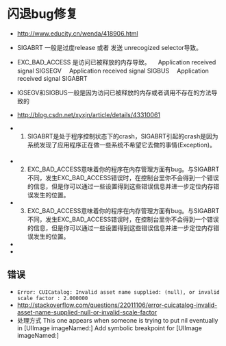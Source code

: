 # 闪退bug修复

- <http://www.educity.cn/wenda/418906.html>

- SIGABRT 一般是过度release 或者 发送 unrecogized selector导致。
- EXC_BAD_ACCESS 是访问已被释放的内存导致。
　Application received signal SIGSEGV
　Application received signal SIGBUS
　Application received signal SIGABRT
- IGSEGV和SIGBUS一般是因为访问已被释放的内存或者调用不存在的方法导致的
- <http://blog.csdn.net/xyxjn/article/details/43310061>



- 1. SIGABRT是处于程序控制状态下的crash，SIGABRT引起的crash是因为系统发现了应用程序正在做一些系统不希望它去做的事情(Exception)。
　

- 2. EXC_BAD_ACCESS意味着你的程序在内存管理方面有bug。与SIGABRT不同，发生EXC_BAD_ACCESS错误时，在控制台里你不会得到一个错误的信息，但是你可以通过一些设置得到这些错误信息并进一步定位内存错误发生的位置。
- 3. EXC_BAD_ACCESS意味着你的程序在内存管理方面有bug。与SIGABRT不同，发生EXC_BAD_ACCESS错误时，在控制台里你不会得到一个错误的信息，但是你可以通过一些设置得到这些错误信息并进一步定位内存错误发生的位置。
- 
- 
## 错误
- `Error: CUICatalog: Invalid asset name supplied: (null), or invalid scale factor : 2.000000`
- <http://stackoverflow.com/questions/22011106/error-cuicatalog-invalid-asset-name-supplied-null-or-invalid-scale-factor>
- 处理方式
    This one appears when someone is trying to put nil eventually in [UIImage imageNamed:]
    Add symbolic breakpoint for [UIImage imageNamed:]
    

